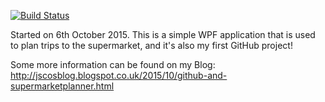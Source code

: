 [![Build Status](https://dev.azure.com/jonathanscott80/Supermarket%20Planner/_apis/build/status/jscott7.SuperMarketPlanner)](https://dev.azure.com/jonathanscott80/Supermarket%20Planner/_build/latest?definitionId=1)

Started on 6th October 2015.
This is a simple WPF application that is used to plan trips to the supermarket, and it's also my first GitHub project!

Some more information can be found on my Blog: http://jscosblog.blogspot.co.uk/2015/10/github-and-supermarketplanner.html